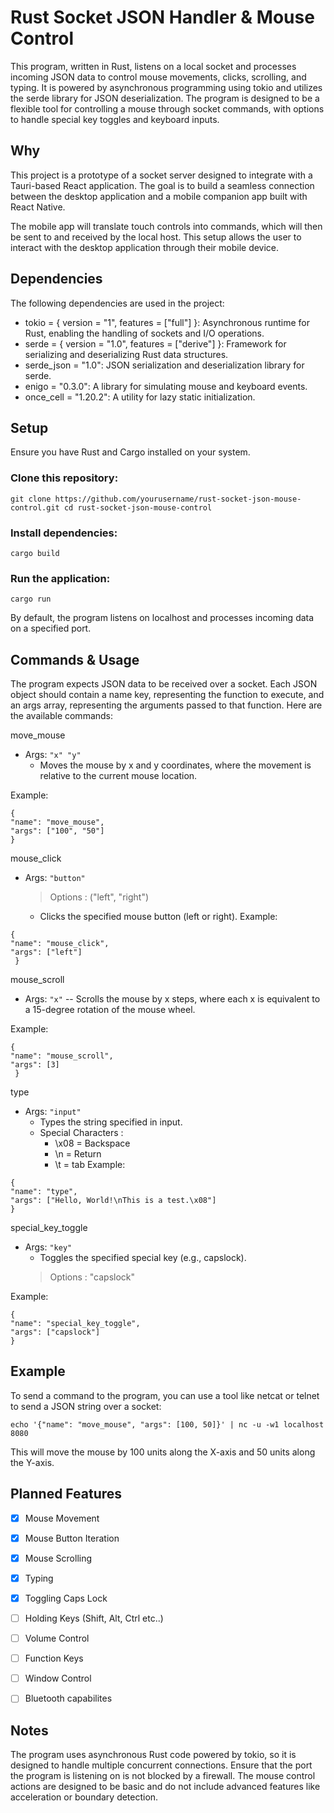 # Rust Socket JSON Handler & Mouse Control
This program, written in Rust, listens on a local socket and processes incoming JSON data to control mouse movements, clicks, scrolling, and typing. It is powered by asynchronous programming using tokio and utilizes the serde library for JSON deserialization. The program is designed to be a flexible tool for controlling a mouse through socket commands, with options to handle special key toggles and keyboard inputs.

## Why
This project is a prototype of a socket server designed to integrate with a Tauri-based React application. The goal is to build a seamless connection between the desktop application and a mobile companion app built with React Native.

The mobile app will translate touch controls into commands, which will then be sent to and received by the local host. This setup allows the user to interact with the desktop application through their mobile device.

## Dependencies
The following dependencies are used in the project:

- tokio = { version = "1", features = ["full"] }: Asynchronous runtime for Rust, enabling the handling of sockets and I/O operations.
- serde = { version = "1.0", features = ["derive"] }: Framework for serializing and deserializing Rust data structures.
- serde_json = "1.0": JSON serialization and deserialization library for serde.
- enigo = "0.3.0": A library for simulating mouse and keyboard events.
- once_cell = "1.20.2": A utility for lazy static initialization.
## Setup
Ensure you have Rust and Cargo installed on your system.

### Clone this repository:
```
git clone https://github.com/yourusername/rust-socket-json-mouse-control.git cd rust-socket-json-mouse-control
```

### Install dependencies:
```
cargo build
```

### Run the application:
```
cargo run
```

By default, the program listens on localhost and processes incoming data on a specified port.

## Commands & Usage
The program expects JSON data to be received over a socket. Each JSON object should contain a name key, representing the function to execute, and an args array, representing the arguments passed to that function. Here are the available commands:

move_mouse
- Args: ```"x" "y"```
  - Moves the mouse by x and y coordinates, where the movement is relative to the current mouse location.

Example:
```
{
"name": "move_mouse",
"args": ["100", "50"]
}
```

mouse_click
- Args: ```"button"```
  > Options : ("left", "right")
  - Clicks the specified mouse button (left or right).
Example:
```
{
"name": "mouse_click",
"args": ["left"]
 }
```

mouse_scroll
- Args: ```"x"```
-- Scrolls the mouse by x steps, where each x is equivalent to a 15-degree rotation of the mouse wheel.

Example:
```
{
"name": "mouse_scroll",
"args": [3]
 }
```

type
- Args: ```"input"```
  - Types the string specified in input.
  - Special Characters :
    - \x08 = Backspace
    - \n = Return
    - \t = tab
Example:

```
{
"name": "type",
"args": ["Hello, World!\nThis is a test.\x08"]
}
```

special_key_toggle
- Args:  ```"key"```
  - Toggles the specified special key (e.g., capslock).
  > Options : "capslock"

Example:
```
{
"name": "special_key_toggle",
"args": ["capslock"]
}
```

## Example
To send a command to the program, you can use a tool like netcat or telnet to send a JSON string over a socket:
```
echo '{"name": "move_mouse", "args": [100, 50]}' | nc -u -w1 localhost 8080
```
This will move the mouse by 100 units along the X-axis and 50 units along the Y-axis.

## Planned Features
- [x] Mouse Movement
- [x] Mouse Button Iteration
- [x] Mouse Scrolling
- [x] Typing
- [x] Toggling Caps Lock
- [ ] Holding Keys (Shift, Alt, Ctrl etc..)
- [ ] Volume Control
- [ ] Function Keys
- [ ] Window Control
- [ ]  Bluetooth capabilites


## Notes
The program uses asynchronous Rust code powered by tokio, so it is designed to handle multiple concurrent connections.
Ensure that the port the program is listening on is not blocked by a firewall.
The mouse control actions are designed to be basic and do not include advanced features like acceleration or boundary detection.
